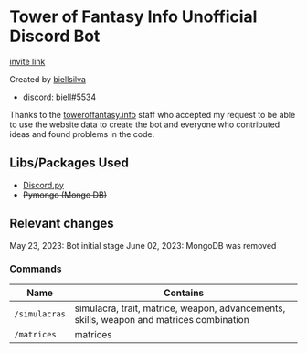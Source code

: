 # Tower of Fantasy Info Unofficial Discord Bot

[invite link](https://discord.com/api/oauth2/authorize?client_id=1098749007154643035&permissions=412317183040&scope=bot)


Created by [biellsilva](https://github.com/biellSilva)
- discord: biell#5534

Thanks to the [toweroffantasy.info](https://toweroffantasy.info) staff who accepted my request to be able to use the website data to create the bot and everyone who contributed ideas and found problems in the code.


## Libs/Packages Used
- [Discord.py](https://discordpy.readthedocs.io/en/stable/)
- ~~Pymongo (Mongo DB)~~


## Relevant changes
May 23, 2023: Bot initial stage
June 02, 2023: MongoDB was removed


### Commands
| Name  | Contains |
|--------|---------|
| `/simulacras` | simulacra, trait, matrice, weapon, advancements, skills, weapon and matrices combination |
| `/matrices` | matrices |